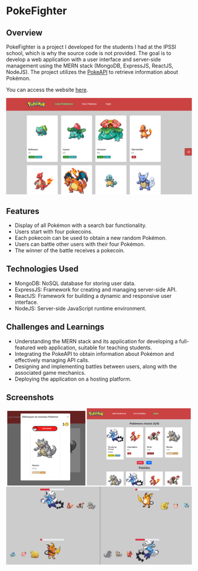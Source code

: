 # PokeFighter

## Overview

PokeFighter is a project I developed for the students I had at the IPSSI school, which is why the source code is not provided. The goal is to develop a web application with a user interface and server-side management using the MERN stack (MongoDB, ExpressJS, ReactJS, NodeJS). The project utilizes the [PokeAPI](https://pokeapi.co/) to retrieve information about Pokémon.

You can access the website [here](https://pokefighter-136fb.web.app/).

<div align="center">
  <img src="./screenshots/main.png" alt="main page">
</div>

## Features

* Display of all Pokémon with a search bar functionality.
* Users start with four pokecoins.
* Each pokecoin can be used to obtain a new random Pokémon.
* Users can battle other users with their four Pokémon.
* The winner of the battle receives a pokecoin.

## Technologies Used

* MongoDB: NoSQL database for storing user data.
* ExpressJS: Framework for creating and managing server-side API.
* ReactJS: Framework for building a dynamic and responsive user interface.
* NodeJS: Server-side JavaScript runtime environment.

## Challenges and Learnings

* Understanding the MERN stack and its application for developing a full-featured web application, suitable for teaching students.
* Integrating the PokeAPI to obtain information about Pokémon and effectively managing API calls.
* Designing and implementing battles between users, along with the associated game mechanics.
* Deploying the application on a hosting platform.

## Screenshots

<div align="center">
  <img src="./screenshots/new-pokemon.png" alt="new pokemon" width="42%" >
  <img src="./screenshots/prepare-fight.png" alt="preparing fight" width="56%">
  <img src="./screenshots/fight.png" alt="in fight">
</div>
